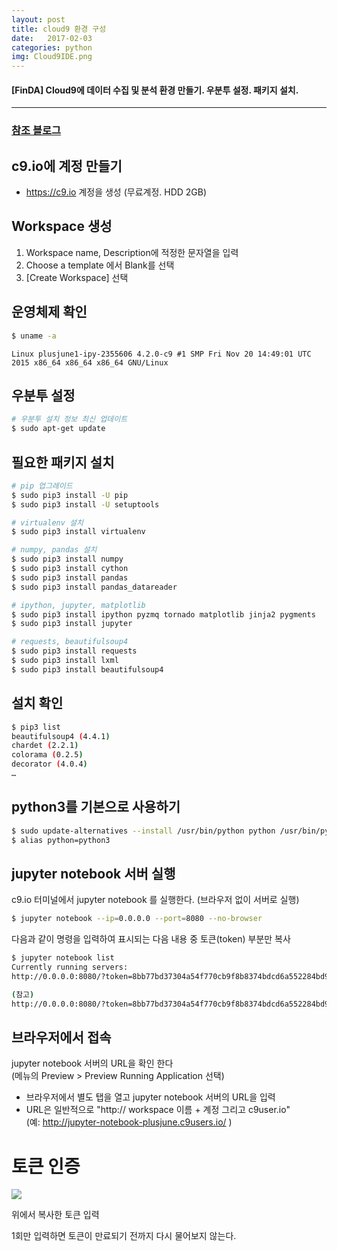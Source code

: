 ```yaml
---
layout: post
title: cloud9 환경 구성
date:   2017-02-03
categories: python
img: Cloud9IDE.png
---
```


#### [FinDA] Cloud9에 데이터 수집 및 분석 환경 만들기. 우분투 설정. 패키지 설치.

----------------------------------

### [참조 블로그](https://nbviewer.ipython.org/gist/FinanceData/ce2d4180328bc747b096071e8aee4225)

## c9.io에 계정 만들기
* https://c9.io 계정을 생성 (무료계정. HDD 2GB)

## Workspace 생성
1. Workspace name, Description에 적정한 문자열을 입력
1. Choose a template 에서 Blank를 선택
1. [Create Workspace] 선택

## 운영체제 확인

```bash
$ uname -a
```

```
Linux plusjune1-ipy-2355606 4.2.0-c9 #1 SMP Fri Nov 20 14:49:01 UTC 2015 x86_64 x86_64 x86_64 GNU/Linux
```



## 우분투 설정
```bash
# 우분투 설치 정보 최신 업데이트
$ sudo apt-get update
```

## 필요한 패키지 설치

```bash
# pip 업그레이드
$ sudo pip3 install -U pip
$ sudo pip3 install -U setuptools

# virtualenv 설치
$ sudo pip3 install virtualenv

# numpy, pandas 설치
$ sudo pip3 install numpy
$ sudo pip3 install cython
$ sudo pip3 install pandas
$ sudo pip3 install pandas_datareader

# ipython, jupyter, matplotlib
$ sudo pip3 install ipython pyzmq tornado matplotlib jinja2 pygments
$ sudo pip3 install jupyter

# requests, beautifulsoup4
$ sudo pip3 install requests
$ sudo pip3 install lxml
$ sudo pip3 install beautifulsoup4
```

## 설치 확인

```bash
$ pip3 list
beautifulsoup4 (4.4.1)
chardet (2.2.1)
colorama (0.2.5)
decorator (4.0.4)
…
```

## python3를 기본으로 사용하기

```bash
$ sudo update-alternatives --install /usr/bin/python python /usr/bin/python3.4.3
$ alias python=python3
```

## jupyter notebook 서버 실행

c9.io 터미널에서 jupyter notebook 를 실행한다. (브라우저 없이 서버로 실행)

```bash
$ jupyter notebook --ip=0.0.0.0 --port=8080 --no-browser
```

다음과 같이 명령을 입력하여 표시되는 다음 내용 중 토큰(token) 부분만 복사

```bash
$ jupyter notebook list
Currently running servers:
http://0.0.0.0:8080/?token=8bb77bd37304a54f770cb9f8b8374bdcd6a552284bd9b7ba :: /home/ubuntu/workspace

(참고)                
http://0.0.0.0:8080/?token=8bb77bd37304a54f770cb9f8b8374bdcd6a552284bd9b7ba 부분을 마우스로 클릭하면 클라이언트에서 노트북이 실행된다.
```

## 브라우저에서 접속

jupyter notebook 서버의 URL을 확인 한다 <br/> (메뉴의 Preview > Preview Running Application 선택) 


* 브라우저에서 별도 탭을 열고 jupyter notebook 서버의 URL을 입력 
* URL은 일반적으로 "http:// workspace 이름 + 계정 그리고 c9user.io" <br/>(예: http://jupyter-notebook-plusjune.c9users.io/ )


# 토큰 인증

<img src="http://i.imgur.com/gSzITRs.png" >

위에서 복사한 토큰 입력

1회만 입력하면 토큰이 만료되기 전까지 다시 물어보지 않는다.
